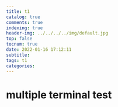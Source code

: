 ```yaml
---
title: t1
catalog: true
comments: true
indexing: true
header-img: ../../../../img/default.jpg
top: false
tocnum: true
date: 2022-01-16 17:12:11
subtitle:
tags: t1
categories:
---
```

# multiple terminal test